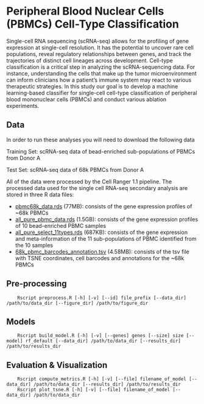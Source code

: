 # Peripheral Blood Nuclear Cells (PBMCs) Cell-Type Classification

Single-cell RNA sequencing (scRNA-seq) allows for the profiling of gene expression at single-cell resolution. It has the potential to uncover rare cell populations, reveal regulatory relationships between genes, and track the trajectories of distinct cell lineages across development. Cell-type classification is a critical step in analyzing the scRNA-sequencing data. For instance, understanding the cells that make up the tumor microenvironment can inform clinicians how a patient’s immune system may react to various therapeutic strategies. In this study our goal is to develop a machine learning-based classifier for single-cell cell-type classification of peripheral blood mononuclear cells (PBMCs) and conduct various ablation experiments. 

## Data ##
In order to run these analyses you will need to download the following data

Training Set: scRNA-seq data of bead-enriched sub-populations of PBMCs from Donor A 

Test Set: scRNA-seq data of 68k PBMCs from Donor A

All of the data were processed by the Cell Ranger 1.1 pipeline. The processed data used for the single cell RNA-seq secondary analysis are stored in three R data files:

* [pbmc68k_data.rds](https://cf.10xgenomics.com/samples/cell/pbmc68k_rds/pbmc68k_data.rds) (77MB): consists of the gene expression profiles of ~68k PBMCs
* [all_pure_pbmc_data.rds](https://cf.10xgenomics.com/samples/cell/pbmc68k_rds/all_pure_pbmc_data.rds) (1.5GB): consists of the gene expression profiles of 10 bead-enriched PBMC samples
* [all_pure_select_11types.rds](https://cf.10xgenomics.com/samples/cell/pbmc68k_rds/all_pure_select_11types.rds) (687KB): consists of the gene expression and meta-information of the 11 sub-populations of PBMC identified from the 10 samples
* [68k_pbmc_barcodes_annotation.tsv](https://raw.githubusercontent.com/10XGenomics/single-cell-3prime-paper/master/pbmc68k_analysis/68k_pbmc_barcodes_annotation.tsv) (4.58MB): consists of the tsv file with TSNE coordinates, cell barcodes and annotations for the ~68k PBMCs

## Pre-processing ##

~~~
    Rscript preprocess.R [-h] [-v] [--id] file_prefix [--data_dir] /path/to/data_dir [--figure_dir] /path/to/figure_dir
~~~

## Models ##
 
~~~
    Rscript build_model.R [-h] [-v] [--genes] genes [--size] size [--model] rf_default [--data_dir] /path/to/data_dir [--results_dir] /path/to/results_dir
~~~

## Evaluation & Visualization ##

~~~
    Rscript compute_metrics.R [-h] [-v] [--file] filename_of_model [--data_dir] /path/to/data_dir [--results_dir] /path/to/results_dir
    Rscript plot_tsne.R [-h] [-v] [--file] filename_of_model [--data_dir] /path/to/data_dir
~~~ 
